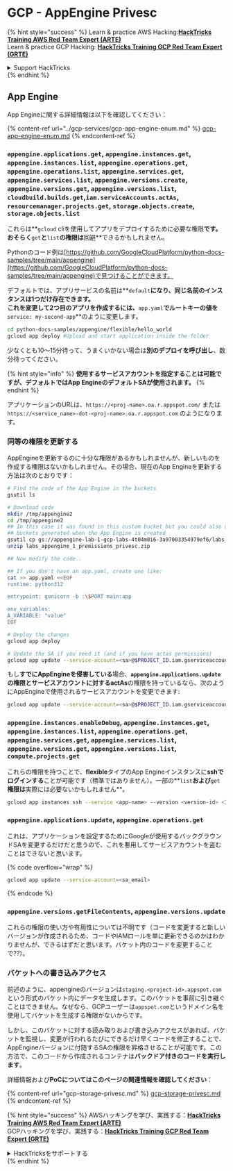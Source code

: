 # GCP - AppEngine Privesc

{% hint style="success" %}
Learn & practice AWS Hacking:<img src="../../../.gitbook/assets/image (1).png" alt="" data-size="line">[**HackTricks Training AWS Red Team Expert (ARTE)**](https://training.hacktricks.xyz/courses/arte)<img src="../../../.gitbook/assets/image (1).png" alt="" data-size="line">\
Learn & practice GCP Hacking: <img src="../../../.gitbook/assets/image (2).png" alt="" data-size="line">[**HackTricks Training GCP Red Team Expert (GRTE)**<img src="../../../.gitbook/assets/image (2).png" alt="" data-size="line">](https://training.hacktricks.xyz/courses/grte)

<details>

<summary>Support HackTricks</summary>

* Check the [**subscription plans**](https://github.com/sponsors/carlospolop)!
* **Join the** 💬 [**Discord group**](https://discord.gg/hRep4RUj7f) or the [**telegram group**](https://t.me/peass) or **follow** us on **Twitter** 🐦 [**@hacktricks\_live**](https://twitter.com/hacktricks\_live)**.**
* **Share hacking tricks by submitting PRs to the** [**HackTricks**](https://github.com/carlospolop/hacktricks) and [**HackTricks Cloud**](https://github.com/carlospolop/hacktricks-cloud) github repos.

</details>
{% endhint %}

## App Engine

App Engineに関する詳細情報は以下を確認してください：

{% content-ref url="../gcp-services/gcp-app-engine-enum.md" %}
[gcp-app-engine-enum.md](../gcp-services/gcp-app-engine-enum.md)
{% endcontent-ref %}

### `appengine.applications.get`, `appengine.instances.get`, `appengine.instances.list`, `appengine.operations.get`, `appengine.operations.list`, `appengine.services.get`, `appengine.services.list`, `appengine.versions.create`, `appengine.versions.get`, `appengine.versions.list`, `cloudbuild.builds.get`,`iam.serviceAccounts.actAs`, `resourcemanager.projects.get`, `storage.objects.create`, `storage.objects.list`

これらは**`gcloud` cliを使用してアプリをデプロイするために必要な権限**です。おそらく**`get`**と**`list`**の権限は**回避**できるかもしれません。

Pythonのコード例は[https://github.com/GoogleCloudPlatform/python-docs-samples/tree/main/appengine](https://github.com/GoogleCloudPlatform/python-docs-samples/tree/main/appengine)で見つけることができます。

デフォルトでは、アプリサービスの名前は**`default`**になり、同じ名前のインスタンスは1つだけ存在できます。\
これを変更して2つ目のアプリを作成するには、**`app.yaml`**でルートキーの値を**`service: my-second-app`**のように変更します。
```bash
cd python-docs-samples/appengine/flexible/hello_world
gcloud app deploy #Upload and start application inside the folder
```
少なくとも10〜15分待って、うまくいかない場合は**別のデプロイを呼び出し**、数分待ってください。

{% hint style="info" %}
**使用するサービスアカウントを指定することは可能ですが、デフォルトではApp EngineのデフォルトSAが使用されます。**
{% endhint %}

アプリケーションのURLは、`https://<proj-name>.oa.r.appspot.com/` または `https://<service_name>-dot-<proj-name>.oa.r.appspot.com` のようになります。

### 同等の権限を更新する

AppEngineを更新するのに十分な権限があるかもしれませんが、新しいものを作成する権限はないかもしれません。その場合、現在のApp Engineを更新する方法は次のとおりです：
```bash
# Find the code of the App Engine in the buckets
gsutil ls

# Download code
mkdir /tmp/appengine2
cd /tmp/appengine2
## In this case it was found in this custom bucket but you could also use the
## buckets generated when the App Engine is created
gsutil cp gs://appengine-lab-1-gcp-labs-4t04m0i6-3a97003354979ef6/labs_appengine_1_premissions_privesc.zip .
unzip labs_appengine_1_premissions_privesc.zip

## Now modify the code..

## If you don't have an app.yaml, create one like:
cat >> app.yaml <<EOF
runtime: python312

entrypoint: gunicorn -b :\$PORT main:app

env_variables:
A_VARIABLE: "value"
EOF

# Deploy the changes
gcloud app deploy

# Update the SA if you need it (and if you have actas permissions)
gcloud app update --service-account=<sa>@$PROJECT_ID.iam.gserviceaccount.com
```
もし**すでにAppEngineを侵害している**場合、**`appengine.applications.update`**の権限とサービスアカウントに対する**actAs**の権限を持っているなら、次のようにAppEngineで使用されるサービスアカウントを変更できます:
```bash
gcloud app update --service-account=<sa>@$PROJECT_ID.iam.gserviceaccount.com
```
### `appengine.instances.enableDebug`, `appengine.instances.get`, `appengine.instances.list`, `appengine.operations.get`, `appengine.services.get`, `appengine.services.list`, `appengine.versions.get`, `appengine.versions.list`, `compute.projects.get`

これらの権限を持つことで、**flexible**タイプのApp Engineインスタンスに**sshでログインする**ことが可能です（標準ではありません）。一部の**`list`**および**`get`**権限は**実際には必要ないかもしれません**。
```bash
gcloud app instances ssh --service <app-name> --version <version-id> <ID>
```
### `appengine.applications.update`, `appengine.operations.get`

これは、アプリケーションを設定するためにGoogleが使用するバックグラウンドSAを変更するだけだと思うので、これを悪用してサービスアカウントを盗むことはできないと思います。

{% code overflow="wrap" %}
```bash
gcloud app update --service-account=<sa_email>
```
{% endcode %}

### `appengine.versions.getFileContents`, `appengine.versions.update`

これらの権限の使い方や有用性については不明です（コードを変更すると新しいバージョンが作成されるため、コードやIAMロールを単に更新できるのかはわかりませんが、できるはずだと思います。バケット内のコードを変更することで??）。

### バケットへの書き込みアクセス

前述のように、appengineのバージョンは`staging.<project-id>.appspot.com`という形式のバケット内にデータを生成します。このバケットを事前に引き継ぐことはできません。なぜなら、GCPユーザーは`appspot.com`というドメイン名を使用してバケットを生成する権限がないからです。

しかし、このバケットに対する読み取りおよび書き込みアクセスがあれば、バケットを監視し、変更が行われるたびにできるだけ早くコードを修正することで、AppEngineバージョンに付随するSAの権限を昇格させることが可能です。この方法で、このコードから作成されるコンテナは**バックドア付きのコードを実行します**。

詳細情報および**PoCについてはこのページの関連情報を確認してください**：

{% content-ref url="gcp-storage-privesc.md" %}
[gcp-storage-privesc.md](gcp-storage-privesc.md)
{% endcontent-ref %}

{% hint style="success" %}
AWSハッキングを学び、実践する：<img src="../../../.gitbook/assets/image (1).png" alt="" data-size="line">[**HackTricks Training AWS Red Team Expert (ARTE)**](https://training.hacktricks.xyz/courses/arte)<img src="../../../.gitbook/assets/image (1).png" alt="" data-size="line">\
GCPハッキングを学び、実践する：<img src="../../../.gitbook/assets/image (2).png" alt="" data-size="line">[**HackTricks Training GCP Red Team Expert (GRTE)**<img src="../../../.gitbook/assets/image (2).png" alt="" data-size="line">](https://training.hacktricks.xyz/courses/grte)

<details>

<summary>HackTricksをサポートする</summary>

* [**サブスクリプションプラン**](https://github.com/sponsors/carlospolop)を確認してください！
* 💬 [**Discordグループ**](https://discord.gg/hRep4RUj7f)または[**Telegramグループ**](https://t.me/peass)に参加するか、**Twitter** 🐦 [**@hacktricks\_live**](https://twitter.com/hacktricks\_live)をフォローしてください**。**
* [**HackTricks**](https://github.com/carlospolop/hacktricks)および[**HackTricks Cloud**](https://github.com/carlospolop/hacktricks-cloud)のGitHubリポジトリにPRを提出してハッキングトリックを共有してください。

</details>
{% endhint %}
